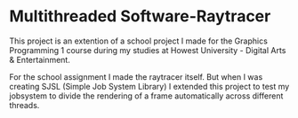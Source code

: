 # Multithreaded Software-Raytracer
This project is an extention of a school project I made for the Graphics Programming 1 course during my studies at Howest University - Digital Arts & Entertainment.

For the school assignment I made the raytracer itself. But when I was creating SJSL (Simple Job System Library) I extended this project to test my jobsystem to divide the rendering of a frame automatically across different threads.
